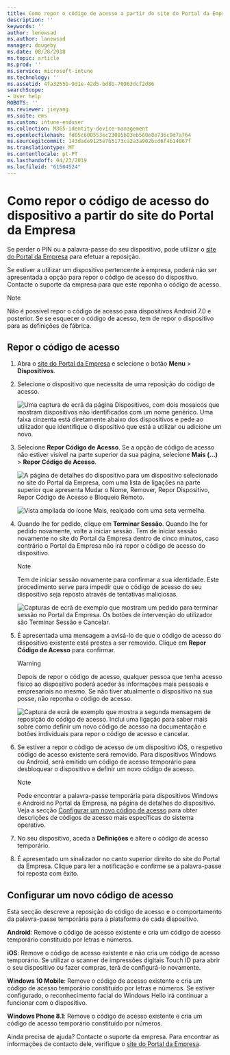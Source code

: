 ```yaml
---
title: Como repor o código de acesso a partir do site do Portal da Empresa | Documentos da Microsoft
description: ''
keywords: ''
author: lenewsad
ms.author: lanewsad
manager: dougeby
ms.date: 08/28/2018
ms.topic: article
ms.prod: ''
ms.service: microsoft-intune
ms.technology: ''
ms.assetid: 4fa3255b-9d1e-42d5-bd8b-70963dcf2d86
searchScope:
- User help
ROBOTS: ''
ms.reviewer: jieyang
ms.suite: ems
ms.custom: intune-enduser
ms.collection: M365-identity-device-management
ms.openlocfilehash: fd05c600553ec23085b03eb560e0e736c9d7a764
ms.sourcegitcommit: 143dade9125e7b5173ca2a3a902bcd6f4b14067f
ms.translationtype: MT
ms.contentlocale: pt-PT
ms.lasthandoff: 04/23/2019
ms.locfileid: "61504524"
---
```

# <a name="how-to-reset-your-device-passcode-from-the-company-portal-website"></a>Como repor o código de acesso do dispositivo a partir do site do Portal da Empresa

Se perder o PIN ou a palavra-passe do seu dispositivo, pode utilizar o [site do Portal da Empresa](https://portal.manage.microsoft.com) para efetuar a reposição.  

Se estiver a utilizar um dispositivo pertencente à empresa, poderá não ser apresentada a opção para repor o código de acesso do dispositivo. Contacte o suporte da empresa para que este reponha o código de acesso.

   > [!NOTE]
   > Não é possível repor o código de acesso para dispositivos Android 7.0 e posterior. Se se esquecer o código de acesso, tem de repor o dispositivo para as definições de fábrica. 

## <a name="reset-your-passcode"></a>Repor o código de acesso

1.  Abra o [site do Portal da Empresa](https://portal.manage.microsoft.com) e selecione o botão __Menu__ > __Dispositivos__.  

2. Selecione o dispositivo que necessita de uma reposição do código de acesso.  

    ![Uma captura de ecrã da página Dispositivos, com dois mosaicos que mostram dispositivos não identificados com um nome genérico. Uma faixa cinzenta está diretamente abaixo dos dispositivos e pede ao utilizador que identifique o dispositivo que está a utilizar ou adicione um novo.](./media/rename-reset-device-step2-1808.png) 

3. Selecione **Repor Código de Acesso**. Se a opção de código de acesso não estiver visível na parte superior da sua página, selecione **Mais (…)** > **Repor Código de Acesso**.   

   ![A página de detalhes do dispositivo para um dispositivo selecionado no site do Portal da Empresa, com uma lista de ligações na parte superior que apresenta Mudar o Nome, Remover, Repor Dispositivo, Repor Código de Acesso e Bloqueio Remoto. ](./media/rename-reset-device-1808.png)   

    ![Vista ampliada do ícone Mais, realçado com uma seta vermelha.](./media/rename-reset-device-step3-more-1808.png)  

4. Quando lhe for pedido, clique em **Terminar Sessão**. Quando lhe for pedido novamente, volte a iniciar sessão. Tem de iniciar sessão novamente no site do Portal da Empresa dentro de cinco minutos, caso contrário o Portal da Empresa não irá repor o código de acesso do dispositivo.  

   > [!NOTE]
   > Tem de iniciar sessão novamente para confirmar a sua identidade. Este procedimento serve para impedir que o código de acesso do seu dispositivo seja reposto através de tentativas maliciosas.

   ![Capturas de ecrã de exemplo que mostram um pedido para terminar sessão no Portal da Empresa. Os botões de intervenção do utilizador são Terminar Sessão e Cancelar.](./media/iwp-reset-passcode-popup-1808.png)

5. É apresentada uma mensagem a avisá-lo de que o código de acesso do dispositivo existente está prestes a ser removido. Clique em **Repor Código de Acesso** para confirmar.  
    > [!WARNING]
    > Depois de repor o código de acesso, qualquer pessoa que tenha acesso físico ao dispositivo poderá aceder às informações mais pessoais e empresariais no mesmo. Se não tiver atualmente o dispositivo na sua posse, não reponha o código de acesso.  

   ![Captura de ecrã de exemplo que mostra a segunda mensagem de reposição do código de acesso. Inclui uma ligação para saber mais sobre como definir um novo código de acesso na documentação e botões individuais para repor o código de acesso e cancelar.](./media/iwp-reset-passcode-popup2-1808.png) 

6. Se estiver a repor o código de acesso de um dispositivo iOS, o respetivo código de acesso existente será removido. Para dispositivos Windows ou Android, será emitido um código de acesso temporário para desbloquear o dispositivo e definir um novo código de acesso. 

   > [!NOTE]
   > Pode encontrar a palavra-passe temporária para dispositivos Windows e Android no Portal da Empresa, na página de detalhes do dispositivo. Veja a secção [Configurar um novo código de acesso](reset-your-passcode-cpwebsite.md#set-up-a-new-passcode) para obter descrições de códigos de acesso mais específicas do sistema operativo.  
   
7. No seu dispositivo, aceda a **Definições** e altere o código de acesso temporário. 

8. É apresentado um sinalizador no canto superior direito do site do Portal da Empresa. Clique para ler a notificação e confirme se a palavra-passe foi reposta com êxito.  

## <a name="set-up-a-new-passcode"></a>Configurar um novo código de acesso  

Esta secção descreve a reposição do código de acesso e o comportamento da palavra-passe temporária para a plataforma de cada dispositivo.  

**Android**: Remove o código de acesso existente e cria um código de acesso temporário constituído por letras e números.

**iOS**: Remove o código de acesso existente e não cria um código de acesso temporário. Se utilizar o scanner de impressões digitais Touch ID para abrir o seu dispositivo ou fazer compras, terá de configurá-lo novamente.  

**Windows 10 Mobile**: Remove o código de acesso existente e cria um código de acesso temporário constituído por letras e números. Se estiver configurado, o reconhecimento facial do Windows Hello irá continuar a funcionar com o dispositivo.
    
**Windows Phone 8.1**: Remove o código de acesso existente e cria um código de acesso temporário constituído por números.  

Ainda precisa de ajuda? Contacte o suporte da empresa. Para encontrar as informações de contacto dele, verifique o [site do Portal da Empresa](https://go.microsoft.com/fwlink/?linkid=2010980).  
